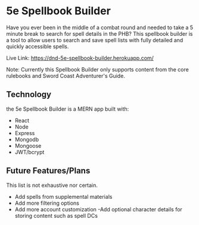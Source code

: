 # 5e Spellbook Builder

Have you ever been in the middle of a combat round and needed to take a 5 minute break to search for spell details in the PHB? This spellbook builder is a tool to allow users to search and save spell lists with fully detailed and quickly accessible spells.

Live Link: https://dnd-5e-spellbook-builder.herokuapp.com/

Note: Currently this Spellbook Builder only supports content from the core rulebooks and Sword Coast Adventurer's Guide.

## Technology

the 5e Spellbook Builder is a MERN app built with:

- React
- Node
- Express
- Mongodb
- Mongoose
- JWT/bcrypt

## Future Features/Plans

This list is not exhaustive nor certain.

- Add spells from supplemental materials
- Add more filtering options
- Add more account customization
-Add optional character details for storing content such as spell DCs
